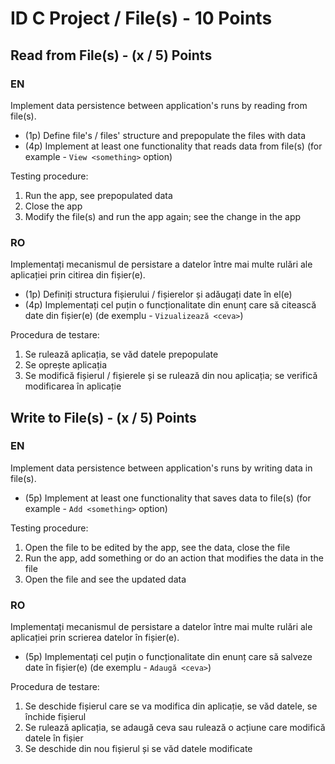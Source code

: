 # ID C Project / File(s) - 10 Points

## Read from File(s) - (x / 5) Points
### EN
Implement data persistence between application's runs by reading from file(s).
- (1p) Define file's / files' structure and prepopulate the files with data 
- (4p) Implement at least one functionality that reads data from file(s) (for example - `View <something>` option)

Testing procedure:
1. Run the app, see prepopulated data
2. Close the app
3. Modify the file(s) and run the app again; see the change in the app

### RO
Implementați mecanismul de persistare a datelor între mai multe rulări ale aplicației prin citirea din fișier(e).
- (1p) Definiți structura fișierului / fișierelor și adăugați date în el(e)
- (4p) Implementați cel puțin o funcționalitate din enunț care să citească date din fișier(e) (de exemplu - `Vizualizează <ceva>`)

Procedura de testare:
1. Se rulează aplicația, se văd datele prepopulate
2. Se oprește aplicația
3. Se modifică fișierul / fișierele și se rulează din nou aplicația; se verifică modificarea în aplicație

## Write to File(s) - (x / 5) Points
### EN
Implement data persistence between application's runs by writing data in file(s).
- (5p) Implement at least one functionality that saves data to file(s) (for example - `Add <something>` option)

Testing procedure:
1. Open the file to be edited by the app, see the data, close the file
2. Run the app, add something or do an action that modifies the data in the file
3. Open the file and see the updated data

### RO
Implementați mecanismul de persistare a datelor între mai multe rulări ale aplicației prin scrierea datelor în fișier(e).
- (5p) Implementați cel puțin o funcționalitate din enunț care să salveze date în fișier(e) (de exemplu - `Adaugă <ceva>`)

Procedura de testare:
1. Se deschide fișierul care se va modifica din aplicație, se văd datele, se închide fișierul
2. Se rulează aplicația, se adaugă ceva sau rulează o acțiune care modifică datele în fișier
3. Se deschide din nou fișierul și se văd datele modificate
